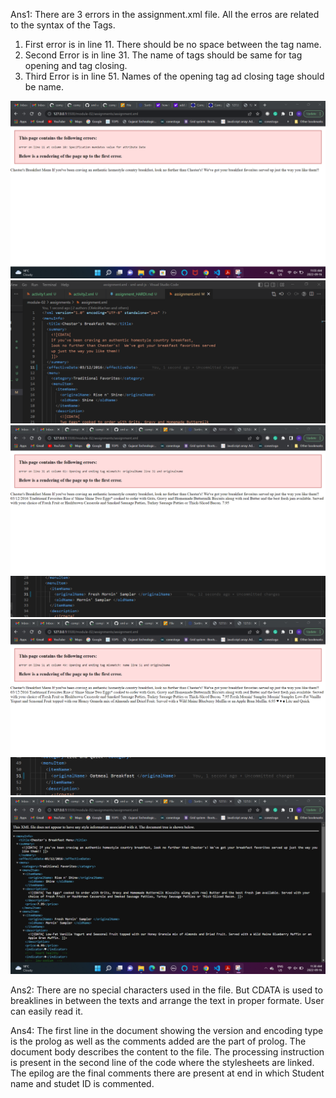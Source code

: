 Ans1:
There are 3 errors in the assignment.xml file. All the erros are related to the syntax of the Tags.
1) First error is in line 11. There should be no space between the tag name.
2) Second Error is in line 31. The name of tags should be same for tag opening and tag closing.
3) Third Error is in line 51. Names of the opening tag ad closing tage should be name.

![image info](../assets/1.1.png)
![image info](../assets/1.2.png)
![image info](../assets/1.3.png)
![image info](../assets/1.4.png)
![image info](../assets/1.5.png)
![image info](../assets/1.6.png)
![image info](../assets/final.png)

Ans2:
There are no special characters used in the file. But CDATA is used to breaklines in between the texts and arrange the text in proper formate. User can easily read it.

Ans4:
The first line in the document showing the version and encoding type is the prolog as well as the comments added are the part of prolog.
The document body describes the content to the file.
The processing instruction is present in the second line of the code where the stylesheets are linked.
The epilog are the final comments there are present at end in which Student name and studet ID is commented.


